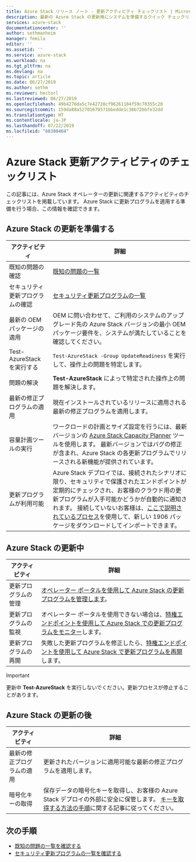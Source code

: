 ```yaml
---
title: Azure Stack リリース ノート - 更新アクティビティ チェックリスト | Microsoft Docs
description: 最新の Azure Stack の更新用にシステムを準備するクイック チェックリストを示します。
services: azure-stack
documentationcenter: ''
author: sethmanheim
manager: femila
editor: ''
ms.assetid: ''
ms.service: azure-stack
ms.workload: na
ms.tgt_pltfrm: na
ms.devlang: na
ms.topic: article
ms.date: 06/27/2019
ms.author: sethm
ms.reviewer: hectorl
ms.lastreviewed: 06/27/2019
ms.openlocfilehash: 49b4276da5c7e42728cf96261104f59c70355c20
ms.sourcegitcommit: 159da88a52701679571bbedde1c36b72bbfe32dd
ms.translationtype: HT
ms.contentlocale: ja-JP
ms.lasthandoff: 07/22/2019
ms.locfileid: "68380404"
---
```

# <a name="azure-stack-update-activity-checklist"></a>Azure Stack 更新アクティビティのチェックリスト

この記事には、Azure Stack オペレーターの更新に関連するアクティビティのチェックリストを掲載しています。 Azure Stack に更新プログラムを適用する準備を行う場合、この情報を確認できます。

## <a name="prepare-for-azure-stack-update"></a>Azure Stack の更新を準備する

| アクティビティ                     | 詳細                                                   |
|------------------------------|-----------------------------------------------------------|
| 既知の問題の確認     | [既知の問題の一覧](azure-stack-release-notes-known-issues-1906.md)                |
| セキュリティ更新プログラムの確認 | [セキュリティ更新プログラムの一覧](azure-stack-release-notes-security-updates-1906.md)      |
| 最新の OEM パッケージの適用 | OEM に問い合わせて、ご利用のシステムのアップグレード先の Azure Stack バージョンの最小 OEM パッケージ要件を、システムが満たしていることを確認してください。 |
| Test-AzureStack を実行する     | `Test-AzureStack -Group UpdateReadiness` を実行して、操作上の問題を特定します。      |
| 問題の解決          | **Test-AzureStack** によって特定された操作上の問題を解決します。                |
| 最新の修正プログラムの適用   | 現在インストールされているリリースに適用される最新の修正プログラムを適用します。         |
| 容量計画ツールの実行   | ワークロードの計画とサイズ設定を行うには、最新バージョンの [Azure Stack Capacity Planner](https://aka.ms/azstackcapacityplanner) ツールを使用します。 最新バージョンではバグの修正が含まれ、Azure Stack の各更新プログラムでリリースされる新機能が提供されています。 |
| 更新プログラムが利用可能        | Azure Stack デプロイでは、接続されたシナリオに限り、セキュリティで保護されたエンドポイントが定期的にチェックされ、お客様のクラウド用の更新プログラムが入手可能かどうかが自動的に通知されます。 接続していないお客様は、[ここで説明されているプロセス](azure-stack-apply-updates.md)を使用して、新しい 1906 パッケージをダウンロードしてインポートできます。 |


## <a name="during-azure-stack-update"></a>Azure Stack の更新中

| アクティビティ              | 詳細                                                                          |
|-----------------------|----------------------------------------------------------------------------------|
| 更新プログラムの管理         | [オペレーター ポータルを使用して Azure Stack の更新プログラムを管理します](azure-stack-updates.md)。 |
| 更新プログラムの監視        | オペレーター ポータルを使用できない場合は、[特権エンドポイントを使用して Azure Stack での更新プログラムをモニター](azure-stack-monitor-update.md)します。 |
| 更新プログラムの再開            | 失敗した更新プログラムを修正したら、[特権エンドポイントを使用して Azure Stack で更新プログラムを再開](azure-stack-monitor-update.md)します。 |

> [!IMPORTANT]  
> 更新中 **Test-AzureStack** を実行しないでください。更新プロセスが停止することがあります。

## <a name="after-azure-stack-update"></a>Azure Stack の更新の後

| アクティビティ              | 詳細                                                                          |
|-----------------------|----------------------------------------------------------------------------------|
| 最新の修正プログラムの適用 | 更新されたバージョンに適用可能な最新の修正プログラムを適用します。                          |
| 暗号化キーの取得 | 保存データの暗号化キーを取得し、お客様の Azure Stack デプロイの外部に安全に保管します。 [キーを取得する方法の手順](azure-stack-security-bitlocker.md)に関する記事に従ってください。 |

## <a name="next-steps"></a>次の手順

- [既知の問題の一覧を確認する](azure-stack-release-notes-known-issues-1906.md)
- [セキュリティ更新プログラムの一覧を確認する](azure-stack-release-notes-security-updates-1906.md)
